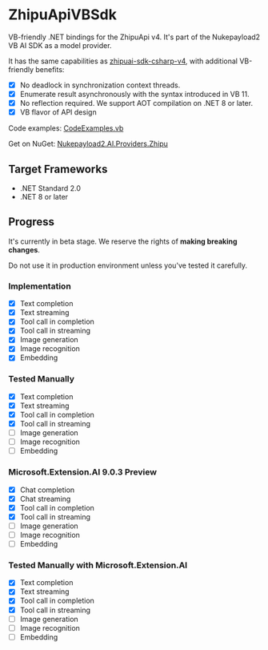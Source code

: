 # ZhipuApiVBSdk
VB-friendly .NET bindings for the ZhipuApi v4. It's part of the Nukepayload2 VB AI SDK as a model provider.

It has the same capabilities as [zhipuai-sdk-csharp-v4](https://github.com/MetaGLM/zhipuai-sdk-csharp-v4), with additional VB-friendly benefits:

- [x] No deadlock in synchronization context threads.
- [x] Enumerate result asynchronously with the syntax introduced in VB 11.
- [x] No reflection required. We support AOT compilation on .NET 8 or later.
- [x] VB flavor of API design

Code examples: [CodeExamples.vb](https://github.com/Nukepayload2/ZhipuApiVBSdk/blob/master/ZhipuApiExamples/CodeExamples.vb)

Get on NuGet: [Nukepayload2.AI.Providers.Zhipu](https://www.nuget.org/packages/Nukepayload2.AI.Providers.Zhipu)

## Target Frameworks
- .NET Standard 2.0
- .NET 8 or later

## Progress
It's currently in beta stage. 
We reserve the rights of **making breaking changes**.

Do not use it in production environment unless you've tested it carefully.

### Implementation
- [x] Text completion
- [x] Text streaming
- [x] Tool call in completion
- [x] Tool call in streaming
- [x] Image generation
- [x] Image recognition
- [x] Embedding

### Tested Manually
- [x] Text completion
- [x] Text streaming
- [x] Tool call in completion
- [x] Tool call in streaming
- [ ] Image generation
- [ ] Image recognition
- [ ] Embedding

### Microsoft.Extension.AI 9.0.3 Preview
- [x] Chat completion
- [x] Chat streaming
- [x] Tool call in completion
- [x] Tool call in streaming
- [ ] Image generation
- [ ] Image recognition
- [ ] Embedding

### Tested Manually with Microsoft.Extension.AI
- [x] Text completion
- [x] Text streaming
- [x] Tool call in completion
- [x] Tool call in streaming
- [ ] Image generation
- [ ] Image recognition
- [ ] Embedding
